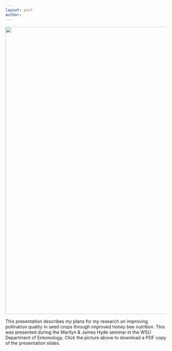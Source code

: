 ```yaml
---
layout: post
author: 
---
```

<p><a href="{{ site.baseurl }}/assets/presentations/departmentprop.pdf">
<img src="{{ site.baseurl }}/assets/images/departmentprop.jpg" width="1100" height="900">
</a></p>

This presentation describes my plans for my research on improving pollination quality in seed crops through improved honey bee nutrition. This was presented during the Marilyn & James Hyde seminar in the WSU Department of Entomology. Click the picture above to download a PDF copy of the presentation slides.